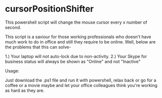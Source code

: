 # cursorPositionShifter
This powershell script will change the mouse cursor every x number of second.

This script is a saviour for those working professionals who doesn't have much work to do in office and still they require to be online. 
Well, below are the problems that this can solve-

1.) Your laptop will not auto-lock due to non-activity.
2.) Your Skype for business status will always be shown as "Online" and not "Inactive"


Usage:

Just download the .ps1 file and run it with powershell, relax back or go for a coffee or a movie maybe and let your office colleagues think you're working as hard as they are.
